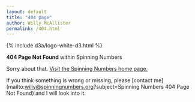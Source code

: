 ```yaml
---
layout: default
title: "404 page"
author: Willy McAllister
permalink: /404.html
---
```


{% include d3a/logo-white-d3.html %}

**404 Page Not Found** within Spinning Numbers 

Sorry about that. [Visit the Spinning Numbers home page.](https://spinningnumbers.org)

If you think something is wrong or missing, please [contact me](mailto:willy@spinningnumbers.org?subject=Spinning Numbers 404 Page Not Found) and I will look into it.